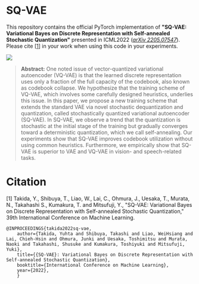 # SQ-VAE
This repository contains the official PyTorch implementation of **"SQ-VAE: Variational Bayes on Discrete Representation with Self-annealed Stochastic Quantization"** presented in ICML2022 (*[arXiv 2205.07547](https://arxiv.org/abs/2205.07547)*).
Please cite [[1](#citation)] in your work when using this code in your experiments.

![](imgs/method.png)

> **Abstract:** One noted issue of vector-quantized variational autoencoder (VQ-VAE) is that the learned discrete representation uses only a fraction of the full capacity of the codebook, also known as codebook collapse. We hypothesize that the training scheme of VQ-VAE, which involves some carefully designed heuristics, underlies this issue. In this paper, we propose a new training scheme that extends the standard VAE via novel stochastic dequantization and quantization, called stochastically quantized variational autoencoder (SQ-VAE). In SQ-VAE, we observe a trend that the quantization is stochastic at the initial stage of the training but gradually converges toward a deterministic quantization, which we call self-annealing. Our experiments show that SQ-VAE improves codebook utilization without using common heuristics. Furthermore, we empirically show that SQ-VAE is superior to VAE and VQ-VAE in vision- and speech-related tasks.


# Citation
[1] Takida, Y., Shibuya, T., Liao, W., Lai, C., Ohmura, J., Uesaka, T., Murata, N., Takahashi S., Kumakura, T. and Mitsufuji, Y.,
"SQ-VAE: Variational Bayes on Discrete Representation with Self-annealed Stochastic Quantization,"
39th International Conference on Machine Learning.
```
@INPROCEEDINGS{takida2022sq-vae,
    author={Takida, Yuhta and Shibuya, Takashi and Liao, WeiHsiang and Lai, Chieh-Hsin and Ohmura, Junki and Uesaka, Toshimitsu and Murata, Naoki and Takahashi, Shusuke and Kumakura, Toshiyuki and Mitsufuji, Yuki},
    title={{SQ-VAE}: Variational Bayes on Discrete Representation with Self-annealed Stochastic Quantization},
    booktitle={International Conference on Machine Learning},
    year={2022},
    }
```